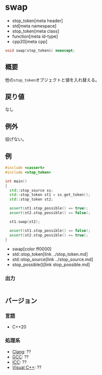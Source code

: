 # swap
* stop_token[meta header]
* std[meta namespace]
* stop_token[meta class]
* function[meta id-type]
* cpp20[meta cpp]

```cpp
void swap(stop_token&) noexcept;
```

## 概要
他の`stop_token`オブジェクトと値を入れ替える。


## 戻り値
なし

## 例外
投げない。

## 例
```cpp example
#include <cassert>
#include <stop_token>

int main()
{
  std::stop_source ss;
  std::stop_token st1 = ss.get_token();
  std::stop_token st2;

  assert(st1.stop_possible() == true);
  assert(st2.stop_possible() == false);

  st1.swap(st2);

  assert(st1.stop_possible() == false);
  assert(st2.stop_possible() == true);
}
```
* swap[color ff0000]
* std::stop_token[link ../stop_token.md]
* std::stop_source[link ../stop_source.md]
* stop_possible()[link stop_possible.md]

### 出力
```
```

## バージョン
### 言語
- C++20

### 処理系
- [Clang](/implementation.md#clang): ??
- [GCC](/implementation.md#gcc): ??
- [ICC](/implementation.md#icc): ??
- [Visual C++](/implementation.md#visual_cpp): ??

